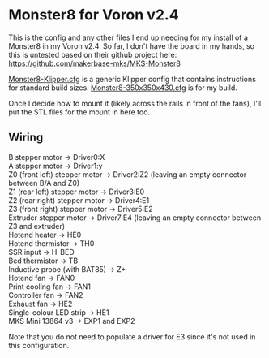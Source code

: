 # Monster8 for Voron v2.4

This is the config and any other files I end up needing for my install
of a Monster8 in my Voron v2.4.  So far, I don't have the board in my
hands, so this is untested based on their github project here:
https://github.com/makerbase-mks/MKS-Monster8

[Monster8-Klipper.cfg](./Monster8-Klipper.cfg) is a generic Klipper config that contains instructions
for standard build sizes.
[Monster8-350x350x430.cfg](./Monster8-350x350x430.cfg) is for my build.

Once I decide how to mount it (likely across the rails in front of the fans),
I'll put the STL files for the mount in here too.

## Wiring
B stepper motor → Driver0:X\
A stepper motor → Driver1:y\
Z0 (front left) stepper motor → Driver2:Z2 (leaving an empty connector between B/A and Z0)\
Z1 (rear left) stepper motor → Driver3:E0\
Z2 (rear right) stepper motor → Driver4:E1\
Z3 (front right) stepper motor → Driver5:E2\
Extruder stepper motor → Driver7:E4 (leaving an empty connector between Z3 and extruder)\
Hotend heater → HE0\
Hotend thermistor → TH0\
SSR input → H-BED\
Bed thermistor → TB\
Inductive probe (with BAT85) → Z+\
Hotend fan → FAN0\
Print cooling fan → FAN1\
Controller fan → FAN2\
Exhaust fan → HE2\
Single-colour LED strip → HE1\
MKS Mini 13864 v3 → EXP1 and EXP2

Note that you do not need to populate a driver for E3 since it's not used in this configuration.

